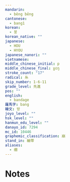 ```yaml
---
mandarin:
  - běng bēng
cantonese:
  - bang1
korean:
  - 붕
korean_native: ""
japanese:
  - HOU
  - HYOU
japanese_nanori: ""
vietnamese:
middle_chinese_initial: p
middle_chinese_final: ɣɛŋ
stroke_count: "17"
radical: 糸
skip_number: 1-6-11
grade_level: 先進
pos: ""
english:
  - bandage
羅馬字: bang
韓文: 방
joyo_level: ""
hsk_level: ""
hanmun_edu_level: ""
danayo_id: 7294
mc_id: 10446
graphemic_classification: 崩
stand_in: 繃帯
aliases:
  - 绷
---
```


# Notes
